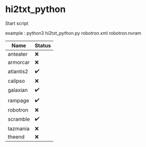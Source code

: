 # hi2txt_python

Start script

example : python3 hi2txt_python.py robotron.xml robotron.nvram

| Name  | Status |
| ----- | ------ |
| anteater | :x: |
| armorcar | :x: |
| atlantis2 | :heavy_check_mark: |
| calipso | :x: |
| galaxian | :heavy_check_mark: |
| rampage | :heavy_check_mark: |
| robotron | :x: |
| scramble | :heavy_check_mark: |
| tazmania | :x: |
| theend | :x: |
